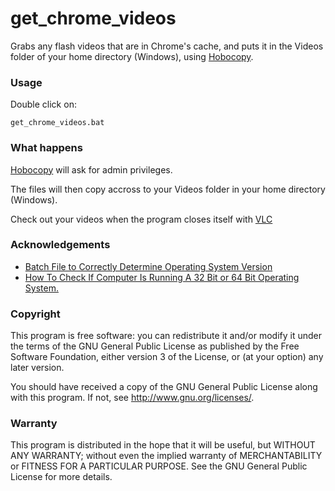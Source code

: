 get_chrome_videos
========

Grabs any flash videos that are in Chrome's cache, and puts it in the Videos folder of your home directory (Windows), using [Hobocopy](https://github.com/candera/hobocopy).

### Usage ###

Double click on:
	
	get_chrome_videos.bat

### What happens ###	
	
[Hobocopy](https://github.com/candera/hobocopy) will ask for admin privileges.

The files will then copy accross to your Videos folder in your home directory (Windows).

Check out your videos when the program closes itself with [VLC](http://www.videolan.org/vlc/)

### Acknowledgements ###

* [Batch File to Correctly Determine Operating System Version](http://malektips.com/xp_dos_0025.html)
* [How To Check If Computer Is Running A 32 Bit or 64 Bit Operating System.](http://support.microsoft.com/kb/556009)

### Copyright ###

This program is free software: you can redistribute it and/or modify it under the terms of the GNU General Public License as published by the Free Software Foundation, either version 3 of the License, or (at your option) any later version.

You should have received a copy of the GNU General Public License along with this program. If not, see http://www.gnu.org/licenses/.

### Warranty ###

This program is distributed in the hope that it will be useful, but WITHOUT ANY WARRANTY; without even the implied warranty of MERCHANTABILITY or FITNESS FOR A PARTICULAR PURPOSE. See the GNU General Public License for more details.